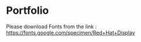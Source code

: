 # Portfolio
Please download Fonts from the link : https://fonts.google.com/specimen/Red+Hat+Display
